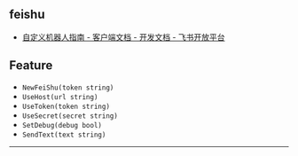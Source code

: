 ## feishu

- [自定义机器人指南 - 客户端文档 - 开发文档 - 飞书开放平台](https://open.feishu.cn/document/ukTMukTMukTM/ucTM5YjL3ETO24yNxkjN) 

## Feature

- `NewFeiShu(token string)`
- `UseHost(url string)`
- `UseToken(token string)`
- `UseSecret(secret string)`
- `SetDebug(debug bool)`
- `SendText(text string)`

----
